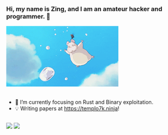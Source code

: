 ### Hi, my name is Zing, and I am an amateur hacker and programmer. 👋
<!--<img alt="GIF2" src="https://media.giphy.com/media/Cmr1OMJ2FN0B2/giphy.gif" width = 200/>-->
<img alt="GIF2" src="./giphy.gif" width = 300/>

##

- 🌱 I’m currently focusing on Rust and Binary exploitation.
- 💡 Writing papers at https://templo7k.ninja!

##

![](https://komarev.com/ghpvc/?username=zingotaku)
![](https://github-readme-stats.vercel.app/api?username=zingotaku)

